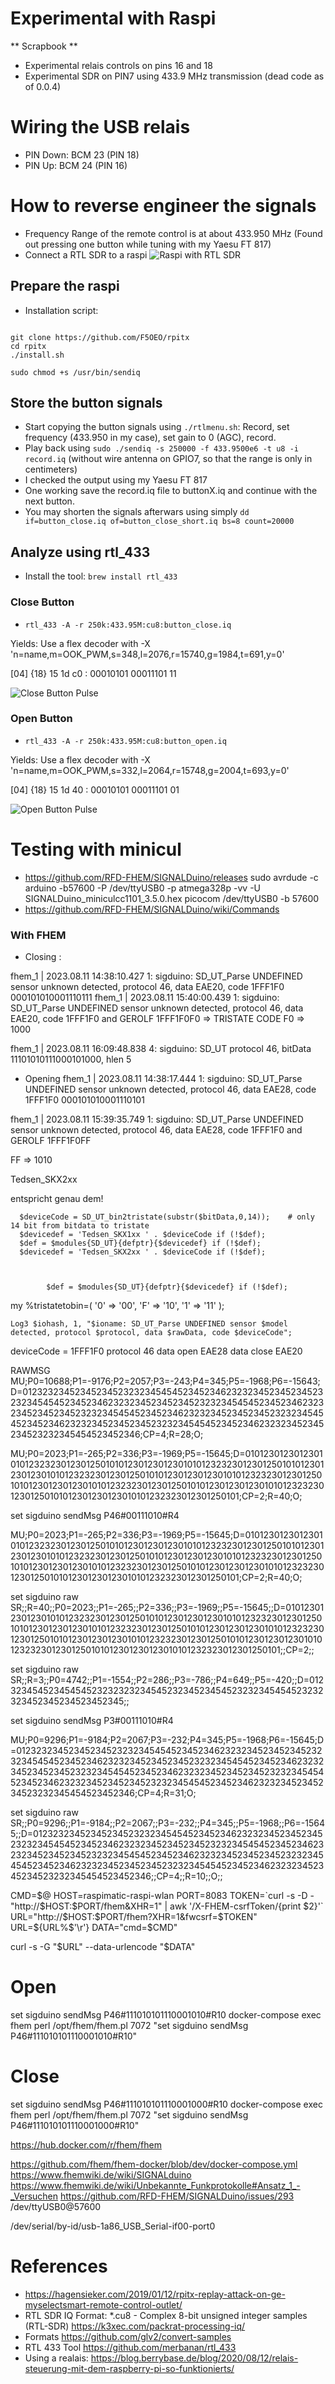 # Experimental with Raspi 

** Scrapbook **

- Experimental relais controls on pins 16 and 18
- Experimental SDR on PIN7 using 433.9 MHz transmission (dead code as of 0.0.4)

# Wiring the USB relais
+ PIN Down: BCM 23 (PIN 18)
+ PIN Up: BCM 24 (PIN 16)


# How to reverse engineer the signals

+ Frequency Range of the remote control is at about 433.950 MHz (Found out pressing one button while tuning with my Yaesu FT 817)
+ Connect a RTL SDR to a raspi
![Raspi with RTL SDR](doc/raspi_rtl.png)

## Prepare the raspi
+ Installation script: 

```

git clone https://github.com/F5OEO/rpitx
cd rpitx
./install.sh

sudo chmod +s /usr/bin/sendiq

```

## Store the button signals
+ Start copying the button signals using `./rtlmenu.sh`: Record, set frequency (433.950 in my case), set gain to 0 (AGC), record.
+ Play back using `sudo ./sendiq -s 250000 -f 433.9500e6 -t u8 -i record.iq` (without wire antenna on GPIO7, so that the range is only in centimeters)
+ I checked the output using my Yaesu FT 817
+ One working save the record.iq file to buttonX.iq and continue with the next button.
+ You may shorten the signals afterwars using simply `dd if=button_close.iq of=button_close_short.iq bs=8 count=20000`

## Analyze using rtl_433
+ Install the tool: `brew install rtl_433`

### Close Button
+ `rtl_433 -A -r 250k:433.95M:cu8:button_close.iq`

Yields: Use a flex decoder with -X 'n=name,m=OOK_PWM,s=348,l=2076,r=15740,g=1984,t=691,y=0'

  [04] {18} 15 1d c0  : 00010101 00011101 11

![Close Button Pulse](doc/pulse_close.png)

### Open Button
+ `rtl_433 -A -r 250k:433.95M:cu8:button_open.iq`

Yields: Use a flex decoder with -X 'n=name,m=OOK_PWM,s=332,l=2064,r=15748,g=2004,t=693,y=0'

  [04] {18} 15 1d 40  : 00010101 00011101 01

![Open Button Pulse](doc/pulse_open.png)




# Testing with minicul
- https://github.com/RFD-FHEM/SIGNALDuino/releases
sudo avrdude -c arduino -b57600 -P /dev/ttyUSB0 -p atmega328p -vv -U SIGNALDuino_miniculcc1101_3.5.0.hex
picocom /dev/ttyUSB0 -b 57600
- https://github.com/RFD-FHEM/SIGNALDuino/wiki/Commands


### With FHEM
- Closing :

fhem_1  | 2023.08.11 14:38:10.427 1: sigduino: SD_UT_Parse UNDEFINED sensor unknown detected, protocol 46, data EAE20, code 1FFF1F0
000101010001110111
fhem_1  | 2023.08.11 15:40:00.439 1: sigduino: SD_UT_Parse UNDEFINED sensor unknown detected, protocol 46, data EAE20, code 1FFF1F0 and GEROLF 1FFF1F0F0
=> TRISTATE CODE
F0 =>  1000


fhem_1  | 2023.08.11 16:09:48.838 4: sigduino: SD_UT protocol 46, bitData 11101010111000101000, hlen 5



- Opening
fhem_1  | 2023.08.11 14:38:17.444 1: sigduino: SD_UT_Parse UNDEFINED sensor unknown detected, protocol 46, data EAE28, code 1FFF1F0
000101010001110101

fhem_1  | 2023.08.11 15:39:35.749 1: sigduino: SD_UT_Parse UNDEFINED sensor unknown detected, protocol 46, data EAE28, code 1FFF1F0 and GEROLF 1FFF1F0FF

FF => 1010 


Tedsen_SKX2xx

entspricht genau dem!



      $deviceCode = SD_UT_bin2tristate(substr($bitData,0,14));    # only 14 bit from bitdata to tristate
      $devicedef = 'Tedsen_SKX1xx ' . $deviceCode if (!$def);
      $def = $modules{SD_UT}{defptr}{$devicedef} if (!$def);
      $devicedef = 'Tedsen_SKX2xx ' . $deviceCode if (!$def);



            $def = $modules{SD_UT}{defptr}{$devicedef} if (!$def);

  my %tristatetobin=(
     '0' => '00',
     'F' => '10',
     '1' => '11'
  );




    Log3 $iohash, 1, "$ioname: SD_UT_Parse UNDEFINED sensor $model detected, protocol $protocol, data $rawData, code $deviceCode";


deviceCode = 1FFF1F0
protocol 46
data open EAE28
data close EAE20


RAWMSG
MU;P0=10688;P1=-9176;P2=2057;P3=-243;P4=345;P5=-1968;P6=-15643;D=01232323452345234523232345454523452346232323452345234523232345454523452346232323452345234523232345454523452346232323452345234523232345454523452346232323452345234523232345454523452346232323452345234523232345454523452346232323452345234523232345454523452346;CP=4;R=28;O;

MU;P0=2023;P1=-265;P2=336;P3=-1969;P5=-15645;D=01012301230123010101232323012301250101012301230123010101232323012301250101012301230123010101232323012301250101012301230123010101232323012301250101012301230123010101232323012301250101012301230123010101232323012301250101012301230123010101232323012301250101;CP=2;R=40;O;



set sigduino sendMsg P46#00111010#R4



MU;P0=2023;P1=-265;P2=336;P3=-1969;P5=-15645;D=01012301230123010101232323012301250101012301230123010101232323012301250101012301230123010101232323012301250101012301230123010101232323012301250101012301230123010101232323012301250101012301230123010101232323012301250101012301230123010101232323012301250101;CP=2;R=40;O;


set sigduino raw SR;;R=40;;P0=2023;;P1=-265;;P2=336;;P3=-1969;;P5=-15645;;D=01012301230123010101232323012301250101012301230123010101232323012301250101012301230123010101232323012301250101012301230123010101232323012301250101012301230123010101232323012301250101012301230123010101232323012301250101012301230123010101232323012301250101;;CP=2;;


set sigduino raw SR;;R=3;;P0=4742;;P1=-1554;;P2=286;;P3=-786;;P4=649;;P5=-420;;D=0123234545234545452323232323454523234523454523232345454523232323452345234523452345;;


set sigduino sendMsg P3#00111010#R4




MU;P0=9296;P1=-9184;P2=2067;P3=-232;P4=345;P5=-1968;P6=-15645;D=01232323452345234523232345454523452346232323452345234523232345454523452346232323452345234523232345454523452346232323452345234523232345454523452346232323452345234523232345454523452346232323452345234523232345454523452346232323452345234523232345454523452346;CP=4;R=31;O;

set sigduino raw SR;;P0=9296;;P1=-9184;;P2=2067;;P3=-232;;P4=345;;P5=-1968;;P6=-15645;;D=01232323452345234523232345454523452346232323452345234523232345454523452346232323452345234523232345454523452346232323452345234523232345454523452346232323452345234523232345454523452346232323452345234523232345454523452346232323452345234523232345454523452346;;CP=4;;R=10;;O;;



CMD=$@
HOST=raspimatic-raspi-wlan
PORT=8083
TOKEN=`curl -s -D - "http://$HOST:$PORT/fhem&XHR=1" | awk '/X-FHEM-csrfToken/{print $2}'`
URL="http://$HOST:$PORT/fhem?XHR=1&fwcsrf=$TOKEN"
URL=${URL%$'\r'}
DATA="cmd=$CMD"

curl -s -G "$URL" --data-urlencode "$DATA"





# Open
set sigduino sendMsg P46#111010101110001010#R10
docker-compose exec fhem perl /opt/fhem/fhem.pl 7072 "set sigduino sendMsg P46#111010101110001010#R10"


# Close
set sigduino sendMsg P46#111010101110001000#R10
docker-compose exec fhem perl /opt/fhem/fhem.pl 7072 "set sigduino sendMsg P46#111010101110001000#R10"


https://hub.docker.com/r/fhem/fhem

https://github.com/fhem/fhem-docker/blob/dev/docker-compose.yml
https://www.fhemwiki.de/wiki/SIGNALduino
https://www.fhemwiki.de/wiki/Unbekannte_Funkprotokolle#Ansatz_1_-_Versuchen
https://github.com/RFD-FHEM/SIGNALDuino/issues/293
/dev/ttyUSB0@57600

/dev/serial/by-id/usb-1a86_USB_Serial-if00-port0


# References
- https://hagensieker.com/2019/01/12/rpitx-replay-attack-on-ge-myselectsmart-remote-control-outlet/
- RTL SDR IQ Format: *.cu8 - Complex 8-bit unsigned integer samples (RTL-SDR) https://k3xec.com/packrat-processing-iq/
- Formats https://github.com/glv2/convert-samples
- RTL 433 Tool https://github.com/merbanan/rtl_433
- Using a realais: https://blog.berrybase.de/blog/2020/08/12/relais-steuerung-mit-dem-raspberry-pi-so-funktionierts/

